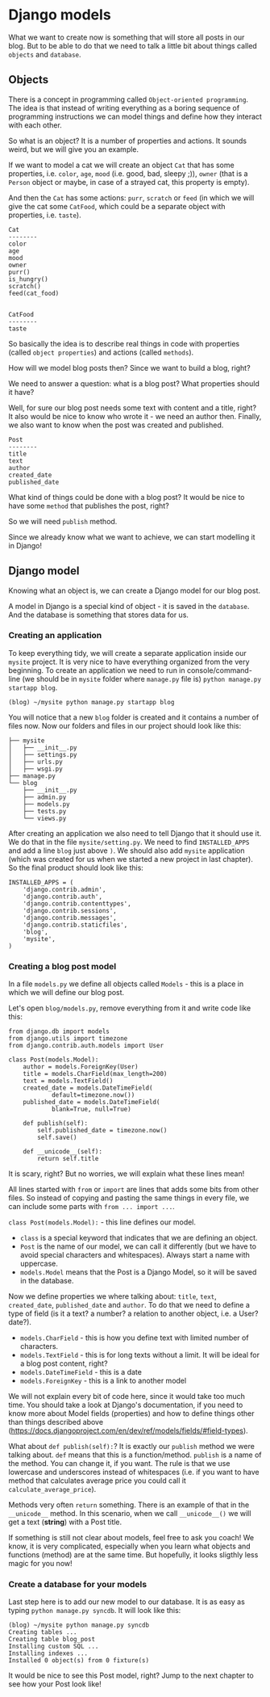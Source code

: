# Django models

What we want to create now is something that will store all posts in our blog. But to be able to do that we need to talk a little bit about things called `objects` and `database`.

## Objects

There is a concept in programming called `Object-oriented programming`. The idea is that instead of writing everything as a boring sequence of programming instructions we can model things and define how they interact with each other.

So what is an object? It is a number of properties and actions. It sounds weird, but we will give you an example.

If we want to model a cat we will create an object `Cat` that has some properties, i.e. `color`, `age`, `mood` (i.e. good, bad, sleepy ;)), `owner` (that is a `Person` object or maybe, in case of a strayed cat, this property is empty).

And then the `Cat` has some actions: `purr`, `scratch` or `feed` (in which we will give the cat some `CatFood`, which could be a separate object with properties, i.e. `taste`).

    Cat
    --------
    color
    age
    mood
    owner
    purr()
    is_hungry()
    scratch()
    feed(cat_food)


    CatFood
    --------
    taste

So basically the idea is to describe real things in code with properties (called `object properties`) and actions (called `methods`).

How will we model blog posts then? Since we want to build a blog, right?

We need to answer a question: what is a blog post? What properties should it have?

Well, for sure our blog post needs some text with content and a title, right? It also would be nice to know who wrote it - we need an author then. Finally, we also want to know when the post was created and published.

    Post
    --------
    title
    text
    author
    created_date
    published_date

What kind of things could be done with a blog post? It would be nice to have some `method` that publishes the post, right?

So we will need `publish` method.

Since we already know what we want to achieve, we can start modelling it in Django!

## Django model

Knowing what an object is, we can create a Django model for our blog post.

A model in Django is a special kind of object - it is saved in the `database`. And the database is something that stores data for us.

### Creating an application

To keep everything tidy, we will create a separate application inside our `mysite` project. It is very nice to have everything organized from the very beginning. To create an application we need to run in console/command-line (we should be in `mysite` folder where `manage.py` file is) `python manage.py startapp blog`.

    (blog) ~/mysite python manage.py startapp blog

You will notice that a new `blog` folder is created and it contains a number of files now. Now our folders and files in our project should look like this:

    ├── mysite
    │   ├── __init__.py
    │   ├── settings.py
    │   ├── urls.py
    │   ├── wsgi.py
    ├── manage.py
    └── blog
        ├── __init__.py
        ├── admin.py
        ├── models.py
        ├── tests.py
        └── views.py

After creating an application we also need to tell Django that it should use it. We do that in the file `mysite/setting.py`. We need to find `INSTALLED_APPS` and add a line `blog` just above `)`. We should also add `mysite` application (which was created for us when we started a new project in last chapter). So the final product should look like this:

    INSTALLED_APPS = (
        'django.contrib.admin',
        'django.contrib.auth',
        'django.contrib.contenttypes',
        'django.contrib.sessions',
        'django.contrib.messages',
        'django.contrib.staticfiles',
        'blog',
        'mysite',
    )

### Creating a blog post model

In a file `models.py` we define all objects called `Models` - this is a place in which we will define our blog post.

Let's open `blog/models.py`, remove everything from it and write code like this:

    from django.db import models
    from django.utils import timezone
    from django.contrib.auth.models import User

    class Post(models.Model):
        author = models.ForeignKey(User)
        title = models.CharField(max_length=200)
        text = models.TextField()
        created_date = models.DateTimeField(
                default=timezone.now())
        published_date = models.DateTimeField(
                blank=True, null=True)

        def publish(self):
            self.published_date = timezone.now()
            self.save()

        def __unicode__(self):
            return self.title

It is scary, right? But no worries, we will explain what these lines mean!

All lines started with `from` or `import` are lines that adds some bits from other files. So instead of copying and pasting the same things in every file, we can include some parts with `from ... import ...`.

`class Post(models.Model):` - this line defines our model.

- `class` is a special keyword that indicates that we are defining an object.
- `Post` is the name of our model, we can call it differently (but we have to avoid special characters and whitespaces). Always start a name with uppercase.
- `models.Model` means that the Post is a Django Model, so it will be saved in the database.

Now we define properties we where talking about: `title`, `text`, `created_date`, `published_date` and `author`. To do that we need to define a type of field (is it a text? a number? a relation to another object, i.e. a User? date?).

- `models.CharField` - this is how you define text with limited number of characters.
- `models.TextField` - this is for long texts without a limit. It will be ideal for a blog post content, right?
- `models.DateTimeField` - this is a date
- `models.ForeignKey` - this is a link to another model

We will not explain every bit of code here, since it would take too much time. You should take a look at Django's documentation, if you need to know more about Model fields (properties) and how to define things other than things described above (https://docs.djangoproject.com/en/dev/ref/models/fields/#field-types).

What about `def publish(self):`? It is exactly our `publish` method we were talking about. `def` means that this is a function/method. `publish` is a name of the method. You can change it, if you want. The rule is that we use lowercase and underscores instead of whitespaces (i.e. if you want to have method that calculates average price you could call it `calculate_average_price`).

Methods very often `return` something. There is an example of that in the `__unicode__` method. In this scenario, when we call `__unicode__()` we will get a text (**string**) with a Post title.

If something is still not clear about models, feel free to ask you coach! We know, it is very complicated, especially when you learn what objects and functions (method) are at the same time. But hopefully, it looks sligthly less magic for you now!

### Create a database for your models

Last step here is to add our new model to our database. It is as easy as typing `python manage.py syncdb`. It will look like this:

    (blog) ~/mysite python manage.py syncdb
    Creating tables ...
    Creating table blog_post
    Installing custom SQL ...
    Installing indexes ...
    Installed 0 object(s) from 0 fixture(s)

It would be nice to see this Post model, right? Jump to the next chapter to see how your Post look like!



